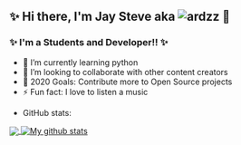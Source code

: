 ##  ✨ Hi there, I'm Jay Steve aka ![ardzz](https://github.com/ardzz/) 👋

###  ✨ I'm a Students and Developer!!  ✨

- 🌱 I’m currently learning python
- 👯 I’m looking to collaborate with other content creators
- 🥅 2020 Goals: Contribute more to Open Source projects
- ⚡ Fun fact: I love to listen a music

* GitHub stats:  

<a href="https://github.com/anuraghazra/github-readme-stats">

  <!-- Change the `github-readme-stats.anuraghazra1.vercel.app` to `github-readme-stats.vercel.app`  -->

  <img align="center" src="https://github-readme-stats.vercel.app/api/top-langs/?username=ardzz" />

</a>

<a href="https://github.com/anuraghazra/github-readme-stats">

  <img align="center" src="https://github-readme-stats.anuraghazra1.vercel.app/api?username=ardzz&show_icons=true&line_height=27&include_all_commits=true&theme=tokyonight" alt="My github stats" />

</a>  
